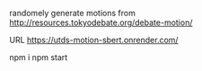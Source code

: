 randomely generate motions from
http://resources.tokyodebate.org/debate-motion/

URL 
https://utds-motion-sbert.onrender.com/

npm i
npm start
